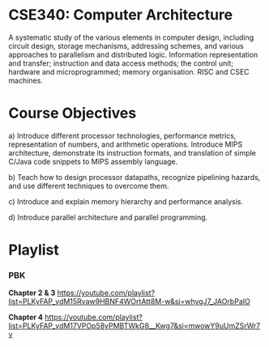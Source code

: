 # CSE340: Computer Architecture

<p>A systematic study of the various elements in computer design, including circuit design, storage mechanisms, addressing schemes, and various approaches to parallelism and distributed logic. Information representation and transfer; instruction and data access methods; the control unit; hardware and microprogrammed; memory organisation. RISC and CSEC machines.</p>

# Course Objectives

a) Introduce different processor technologies, performance metrics, representation of numbers, and arithmetic operations. Introduce MIPS architecture, demonstrate its instruction formats, and translation of simple C/Java code snippets to MIPS assembly language.

b) Teach how to design processor datapaths, recognize pipelining hazards, and use different techniques to overcome them.

c) Introduce and explain memory hierarchy and performance analysis.

d) Introduce parallel architecture and parallel programming.

# Playlist

### PBK

**Chapter 2 & 3**  https://youtube.com/playlist?list=PLKyFAP_ydM15Rvaw9HBNF4WOrtAtt8M-w&si=whygJ7_JAOrbPaIO

**Chapter 4** https://youtube.com/playlist?list=PLKyFAP_ydM17VPOp58yPMBTWkG8__Kwg7&si=mwowY9uUmZSrWr7v
